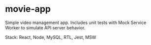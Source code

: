 # movie-app
Simple video management app. Includes unit tests with Mock Service Worker to simulate API server behavior.

Stack:
React,
Node,
MySQL,
RTL,
Jest,
MSW
